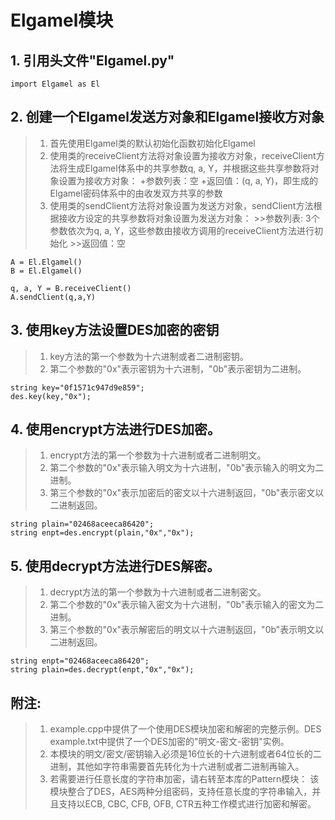 # Elgamel模块

   ## 1. 引用头文件"Elgamel.py"
    import Elgamel as El

   ## 2. 创建一个Elgamel发送方对象和Elgamel接收方对象
   > 1. 首先使用Elgamel类的默认初始化函数初始化Elgamel
   > 2. 使用类的receiveClient方法将对象设置为接收方对象，receiveClient方法将生成Elgamel体系中的共享参数q, a, Y，并根据这些共享参数将对象设置为接收方对象：
   +参数列表：空
   +返回值：(q, a, Y)，即生成的Elgamel密码体系中的由收发双方共享的参数
   > 3. 使用类的sendClient方法将对象设置为发送方对象，sendClient方法根据接收方设定的共享参数将对象设置为发送方对象：
        >>参数列表: 3个参数依次为q, a, Y，这些参数由接收方调用的receiveClient方法进行初始化
        >>返回值：空
    
    A = El.Elgamel()
    B = El.Elgamel()
    
    q, a, Y = B.receiveClient()
    A.sendClient(q,a,Y)
    

   ## 3. 使用key方法设置DES加密的密钥
   > 1. key方法的第一个参数为十六进制或者二进制密钥。
   > 2. 第二个参数的"0x"表示密钥为十六进制，"0b"表示密钥为二进制。
   
    string key="0f1571c947d9e859";   
    des.key(key,"0x");


   ## 4. 使用encrypt方法进行DES加密。
   > 1. encrypt方法的第一个参数为十六进制或者二进制明文。
   > 2. 第二个参数的"0x"表示输入明文为十六进制，"0b"表示输入的明文为二进制。
   > 3. 第三个参数的"0x"表示加密后的密文以十六进制返回，"0b"表示密文以二进制返回。
   
    string plain="02468aceeca86420";
    string enpt=des.encrypt(plain,"0x","0x");


   ## 5. 使用decrypt方法进行DES解密。
   > 1. decrypt方法的第一个参数为十六进制或者二进制密文。
   > 2. 第二个参数的"0x"表示输入密文为十六进制，"0b"表示输入的密文为二进制。
   > 3. 第三个参数的"0x"表示解密后的明文以十六进制返回，"0b"表示明文以二进制返回。
   
    string enpt="02468aceeca86420";
    string plain=des.decrypt(enpt,"0x","0x");


   ## 附注: 
   > 1. example.cpp中提供了一个使用DES模块加密和解密的完整示例。DES example.txt中提供了一个DES加密的"明文-密文-密钥"实例。
   > 2. 本模块的明文/密文/密钥输入必须是16位长的十六进制或者64位长的二进制，其他如字符串需要首先转化为十六进制或者二进制再输入。
   > 3. 若需要进行任意长度的字符串加密，请右转至本库的Pattern模块：
       该模块整合了DES，AES两种分组密码，支持任意长度的字符串输入，并且支持以ECB, CBC, CFB, OFB, CTR五种工作模式进行加密和解密。

